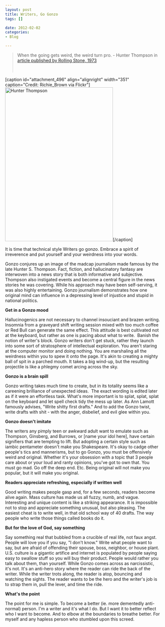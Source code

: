 ```yaml
--- 
layout: post
title: Writers, Go Gonzo
tags: []

date: 2012-02-02
categories: 
- Blog

---
```

<blockquote>When the going gets weird, the weird turn pro. - Hunter Thompson in<a title="Hunter Thompson Quote" href="http://www.rollingstone.com/culture/news/fear-and-loathing-at-the-superbowl-no-rest-for-the-wretched-19730215"> article published by Rolling Stone, 1973</a>

&nbsp;</blockquote>
[caption id="attachment_496" align="alignright" width="351" caption="Credit: Richie_Brown via Flickr"]<a href="http://leopoldwriting.com/wp-content/uploads/2012/02/3924613780_9f9f52aa451.jpg"><img class="size-full wp-image-496" title="3924613780_9f9f52aa45" src="http://leopoldwriting.com/wp-content/uploads/2012/02/3924613780_9f9f52aa451.jpg" alt="Hunter Thompson" width="351" height="500" /></a>[/caption]

It is time that technical style Writers go gonzo. Embrace a spirit of irreverence and put yourself and your weirdness into your words.

Gonzo conjures up an image of the madcap journalism made famous by the late Hunter S. Thompson. Fact, fiction, and hallucinatory fantasy are interwoven into a news story that is both informative and subjective. Thompson also instigated events and become a central figure in the news stories he was covering. While his approach may have been self-serving, it was also highly entertaining. Gonzo journalism demonstrates how one original mind can influence in a depressing level of injustice and stupid in national politics.

<strong>Get in a Gonzo mood</strong>

Hallucinogenics are not necessary to channel insouciant and brazen writing. Insomnia from a graveyard shift writing session mixed with too much coffee or Red Bull can generate the same effect. This attitude is best cultivated not at the keyboard, but rather as one is pacing about what to write.  Banish the notion of writer's block. Gonzo writers don't get stuck, rather they launch into some sort of stratosphere of intellectual exploration. You aren't staring at the computer monitor and doing nothing. You are marshaling all the weirdness within you to spew it onto the page. It's akin to creating a mighty ball of spit in a parched mouth. It takes a big wind-up, but the resulting projectile is like a phlegmy comet arcing across the sky.

<strong>Gonzo is a brain spill  </strong>

Gonzo writing takes much time to create, but in its totality seems like a careening brilliance of unexpected ideas.  The exact wording is edited later as if it were an effortless task. What's more important is to splat, splat, splat on the keyboard and let spell check tidy the mess up later. As Ann Lamott famously advises, "Write shitty first drafts." And to add the Gonzo twist, write drafts with shit - with the anger, disbelief, and evil glee within you.

<strong>Gonzo doesn't imitate</strong>

The writers any pimply teen or awkward adult want to emulate such as Thompson, Ginsberg, and Burrows, or [name your idol here], have certain signifiers that are tempting to lift. But adopting a certain style such as iambic pentameter doesn't make you Shakespeare. It's okay to cadge other people's tics and mannerisms, but to go Gonzo, you must be offensively weird and original. Whether it's your obsession with a topic that 3 people care about or your loud and ranty opinions, you've got to own that. You must go mad. Go off the deep end. Etc. Being original will not make you popular, but it will make you original.

<strong>Readers appreciate refreshing, especially if written well</strong>

Good writing makes people gasp and, for a few seconds, readers become alive again. Mass culture has made us all fuzzy, numb, and vague. Interesting and unique content is like a striking appearance. It is impossible not to stop and appreciate something unusual, but also pleasing. The easiest cheat is to write well, in that old school way of 40 drafts. The way people who write those things called books do it.

<strong>But for the love of God, say something</strong>

Say something real that bubbled from a crucible of real life, not faux angst. People will love you if you say, "I don't know." Write what people want to say, but are afraid of offending their spouse, boss, neighbor, or house plant. U.S. culture is a gigantic artifice and internet is populated by people saying easy to swallow stuff so you will buy their product. People would rather you talk about them, than yourself. While Gonzo comes across as narcissistic, it's not. It's an anti-hero story where the reader can ride the back of the writer. While the writer trots along, the reader is atop, bouncing and watching the sights. The reader wants to be the hero and the writer's job is to strap them in, pull the lever, and time the ride.

<strong>What's the point</strong>

The point for me is simple. To become a better (ie. more dementedly anti-normal) person. I'm a writer and it's what I do. But I want it to better reflect who I want to become. And to elbow at the boundaries to breathe better. For myself and any hapless person who stumbled upon this screed.

&nbsp;

&nbsp;

&nbsp;
